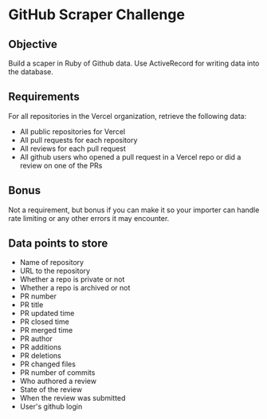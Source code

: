 # GitHub Scraper Challenge

## Objective

Build a scaper in Ruby of Github data. Use ActiveRecord for writing data into the database.

## Requirements

For all repositories in the Vercel organization, retrieve the following data:

- All public repositories for Vercel
- All pull requests for each repository
- All reviews for each pull request
- All github users who opened a pull request in a Vercel repo or did a review on one of the PRs

## Bonus

Not a requirement, but bonus if you can make it so your importer can handle rate limiting or any other errors it may encounter.

## Data points to store
- Name of repository
- URL to the repository
- Whether a repo is private or not
- Whether a repo is archived or not
- PR number
- PR title
- PR updated time
- PR closed time
- PR merged time
- PR author
- PR additions
- PR deletions
- PR changed files
- PR number of commits
- Who authored a review
- State of the review
- When the review was submitted
- User's github login

